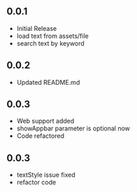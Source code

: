 ## 0.0.1

* Initial Release
* load text from assets/file 
* search text by keyword

## 0.0.2
* Updated README.md

## 0.0.3
* Web support added
* showAppbar parameter is optional now
* Code refactored

## 0.0.3
* textStyle issue fixed
* refactor code
